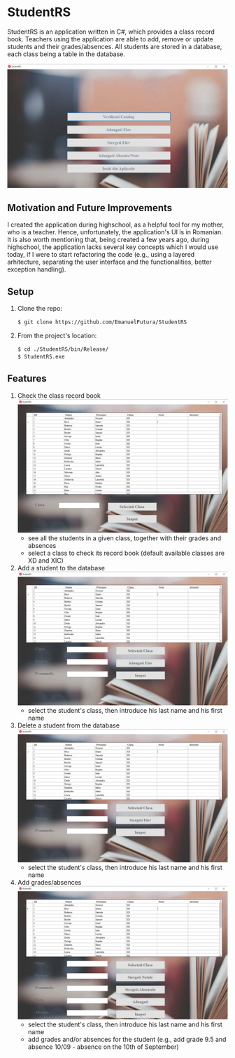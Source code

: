 # StudentRS
 StudentRS is an application written in C#, which provides a class record book. Teachers using the application are able to add, remove or update students and their grades/absences.
 All students are stored in a database, each class being a table in the database.
 
 ![Main Menu](https://github.com/EmanuelPutura/StudentRS/blob/main/img/main_menu.png)
 
 ## Motivation and Future Improvements
 I created the application during highschool, as a helpful tool for my mother, who is a teacher. Hence, unfortunately, the application's UI is in Romanian. It is also worth mentioning that, being created a few years ago, during highschool, the application lacks several key concepts which I would use today, if I were to start refactoring the code (e.g., using a layered arhitecture, separating the user interface and the functionalities, better exception handling).
 
 
 ## Setup
 1. Clone the repo:
    ```sh
    $ git clone https://github.com/EmanuelPutura/StudentRS
    ```
 2. From the project's location:
    ```sh
    $ cd ./StudentRS/bin/Release/
    $ StudentRS.exe
    ```
    
## Features
1. Check the class record book
   ![Check Class Menu](https://github.com/EmanuelPutura/StudentRS/blob/main/img/check_class.png)
   - see all the students in a given class, together with their grades and absences
   - select a class to check its record book (default available classes are XD and XIC)
2. Add a student to the database
   ![Add Menu](https://github.com/EmanuelPutura/StudentRS/blob/main/img/add_student.png)
   - select the student's class, then introduce his last name and his first name
4. Delete a student from the database
   ![Delete Menu](https://github.com/EmanuelPutura/StudentRS/blob/main/img/delete_student.png)
   - select the student's class, then introduce his last name and his first name
6. Add grades/absences
   ![Add Grades/Absences Menu](https://github.com/EmanuelPutura/StudentRS/blob/main/img/add_grades_absences.png)
   - select the student's class, then introduce his last name and his first name
   - add grades and/or absences for the student (e.g., add grade 9.5 and absence 10/09 - absence on the 10th of September)

